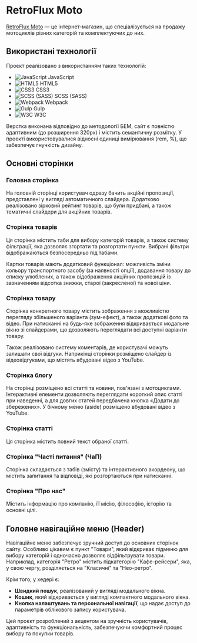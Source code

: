 # RetroFlux Moto

[RetroFlux Moto](https://aleks-bitkov.github.io/retroflux-moto/) — це інтернет-магазин, що спеціалізується на продажу мотоциклів різних категорій та комплектуючих до них.

## Використані технології
Проєкт реалізовано з використанням таких технологій:

- ![JavaScript](https://upload.wikimedia.org/wikipedia/commons/9/99/Unofficial_JavaScript_logo_2.svg) JavaScript
- ![HTML5](https://upload.wikimedia.org/wikipedia/commons/6/61/HTML5_logo_and_wordmark.svg) HTML5
- ![CSS3](https://upload.wikimedia.org/wikipedia/commons/d/d5/CSS3_logo_and_wordmark.svg) CSS3
- ![SCSS (SASS)](https://upload.wikimedia.org/wikipedia/commons/9/96/Sass_Logo_Color.svg) SCSS (SASS)
- ![Webpack](https://upload.wikimedia.org/wikipedia/commons/9/94/Webpack.svg) Webpack
- ![Gulp](https://upload.wikimedia.org/wikipedia/commons/7/72/Gulp.js_Logo.svg) Gulp
- ![W3C](https://www.w3.org/assets/logos/w3c/w3c-bars.svg) W3C

Верстка виконана відповідно до методології БЕМ, сайт є повністю адаптивним (до розширення 320px) і містить семантичну розмітку. У проєкті використовувалися відносні одиниці вимірювання (rem, %), що забезпечує гнучкість дизайну.

## Основні сторінки

### Головна сторінка
На головній сторінці користувач одразу бачить акційні пропозиції, представлені у вигляді автоматичного слайдера. Додатково реалізовано зірковий рейтинг товарів, що були придбані, а також тематичні слайдери для акційних товарів.

### Сторінка товарів
Ця сторінка містить таби для вибору категорій товарів, а також систему фільтрації, яка дозволяє згортати та розгортати пункти. Вибрані фільтри відображаються безпосередньо під табами. 

Картки товарів мають додатковий функціонал: можливість зміни кольору транспортного засобу (за наявності опції), додавання товару до списку улюблених, а також відображення акційних пропозицій із зазначенням відсотка знижки, старої (закресленої) та нової ціни.

### Сторінка товару
Сторінка конкретного товару містить зображення з можливістю перегляду збільшеного варіанта (зум-ефект), а також додаткові фото та відео. При натисканні на будь-яке зображення відкривається модальне вікно зі слайдерами, що дозволяють переглядати всі доступні варіанти товару.

Також реалізовано систему коментарів, де користувачі можуть залишати свої відгуки. Наприкінці сторінки розміщено слайдер із відеовідгуками, що містять вбудовані відео з YouTube.

### Сторінка блогу
На сторінці розміщено всі статті та новини, пов'язані з мотоциклами. Інтерактивні елементи дозволяють переглядати короткий опис статті при наведенні, а для довгих статей передбачена кнопка «Додати до збережених». У бічному меню (aside) розміщено вбудовані відео з YouTube.

### Сторінка статті
Ця сторінка містить повний текст обраної статті.

### Сторінка "Часті питання" (ЧаП)
Сторінка складається з табів (змісту) та інтерактивного акордеону, що містить запитання та відповіді, які розгортаються при натисканні.

### Сторінка "Про нас"
Містить інформацію про компанію, її місію, філософію, історію та основні цілі.

## Головне навігаційне меню (Header)
Навігаційне меню забезпечує зручний доступ до основних сторінок сайту. Особливо цікавим є пункт "Товари", який відкриває підменю для вибору категорій і одночасно дозволяє відфільтрувати товари. Наприклад, категорія "Ретро" містить підкатегорію "Кафе-рейсери", яка, у свою чергу, розділяється на "Класичні" та "Нео-ретро".

Крім того, у хедері є:
- **Швидкий пошук**, реалізований у вигляді модального вікна.
- **Кошик**, який відкривається у вигляді компактного модального вікна.
- **Кнопка налаштувань та персональної навігації**, що надає доступ до параметрів облікового запису користувача.

Цей проєкт розроблений з акцентом на зручність користувачів, адаптивність та функціональність, забезпечуючи комфортний процес вибору та покупки товарів.
